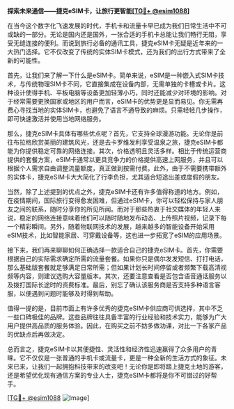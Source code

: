 **探索未来通信——捷克eSIM卡，让旅行更智能[[TG💪+ @esim1088](https://t.me/s/esim1088)]**

在当今这个数字化飞速发展的时代，手机卡和流量卡早已成为我们日常生活中不可或缺的一部分。无论是国内还是国外，一张合适的手机卡总能让我们畅行无阻，享受无缝连接的便利。而说到旅行必备的通讯工具，捷克eSIM卡无疑是近年来的一大热门选择。它不仅改变了传统的实体SIM卡模式，还为我们的出行方式带来了全新的可能性。

首先，让我们来了解一下什么是eSIM卡。简单来说，eSIM是一种嵌入式SIM卡技术，与传统物理SIM卡不同，它直接集成在设备内部，无需单独的卡槽或卡片。这种设计使得手机、平板电脑等设备更加轻薄小巧，同时还能减少对环境的影响。对于经常需要更换国家或地区的用户而言，eSIM卡的优势更是显而易见。你无需再费心寻找当地的实体SIM卡，也避免了语言不通导致的麻烦。只需轻轻几步操作，即可快速激活并使用当地网络服务。

那么，捷克eSIM卡具体有哪些优点呢？首先，它支持全球漫游功能。无论你是前往布拉格欣赏美丽的建筑风光，还是去卡罗维发利享受温泉之旅，捷克eSIM卡都能为你提供稳定可靠的网络连接。其次，价格透明且灵活多样。相比于传统运营商提供的套餐方案，eSIM卡通常以更具竞争力的价格提供高速上网服务，并且可以根据个人需求自由调整流量额度，真正做到按需付费。此外，由于不需要携带额外的实体卡，捷克eSIM卡大大简化了行李负担，尤其适合短途出差或度假的朋友。

当然，除了上述提到的优点之外，捷克eSIM卡还有许多值得称道的地方。例如，在疫情期间，国际旅行变得愈发困难，但通过eSIM卡，你可以轻松保持与家人朋友之间的联系，随时分享你的所见所闻。而对于那些热衷于社交媒体的年轻人来说，稳定的网络连接意味着他们可以随时随地发布动态、上传照片视频，记录下每一个精彩瞬间。另外，随着物联网技术的发展，越来越多的智能设备开始采用eSIM技术，比如智能家居、可穿戴设备等，这也进一步拓宽了eSIM的应用场景。

接下来，我们再来聊聊如何正确选择一款适合自己的捷克eSIM卡。首先，你需要根据自己的实际需求确定所需的流量套餐。如果你只是偶尔发发短信、打打电话，那么基础版套餐就足够满足日常所需；但如果计划长时间停留或者频繁下载高清视频等内容，则建议选购大容量版本。其次，还要注意查看是否包含语音通话服务以及拨打国际长途时的资费标准。最后，别忘了确认该服务商是否支持多种语言客服，以便遇到问题时能够及时得到帮助。

值得一提的是，目前市面上有许多优秀的捷克eSIM卡供应商可供选择，其中不乏一些口碑极佳的品牌。这些品牌往往具备丰富的行业经验和技术实力，能够为广大用户提供高品质的服务体验。因此，在购买之前不妨多做功课，对比一下各家产品的优缺点后再做决定。

总而言之，捷克eSIM卡以其便捷性、灵活性和经济性迅速赢得了众多用户的青睐。它不仅仅是一张普通的手机卡或流量卡，更是一种全新的生活方式的象征。未来已来，让我们一起拥抱科技带来的改变吧！无论你是即将踏上捷克土地的游客，还是希望优化现有通信方案的专业人士，捷克eSIM卡都将是你不可错过的好帮手。

[[TG💪+ @esim1088](https://t.me/s/esim1088) ![Image](https://i.postimg.cc/4NQfJmqS/Snipaste-2025-05-13-00-14-12.png)]